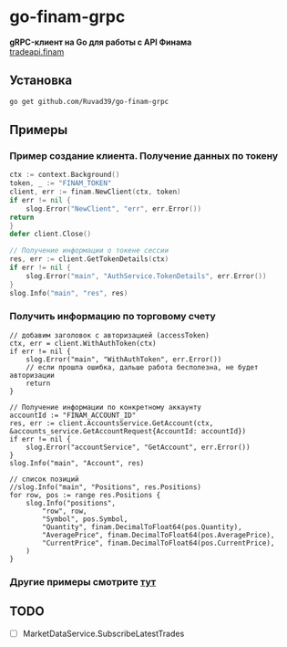 # go-finam-grpc

**gRPC-клиент на Go для работы с API Финама**  
[tradeapi.finam](https://tradeapi.finam.ru/docs/about/)
  

## Установка

```bash
go get github.com/Ruvad39/go-finam-grpc
```

## Примеры

### Пример создание клиента. Получение данных по токену
```go
ctx := context.Background()
token, _ := "FINAM_TOKEN"
client, err := finam.NewClient(ctx, token)
if err != nil {
    slog.Error("NewClient", "err", err.Error())
return
}
defer client.Close()

// Получение информации о токене сессии
res, err := client.GetTokenDetails(ctx)
if err != nil {
    slog.Error("main", "AuthService.TokenDetails", err.Error())
}
slog.Info("main", "res", res)

```

### Получить информацию по торговому счету
```
// добавим заголовок с авторизацией (accessToken)
ctx, err = client.WithAuthToken(ctx)
if err != nil {
	slog.Error("main", "WithAuthToken", err.Error())
	// если прошла ошибка, дальше работа бесполезна, не будет авторизации
	return
}

// Получение информации по конкретному аккаунту
accountId := "FINAM_ACCOUNT_ID"
res, err := client.AccountsService.GetAccount(ctx, &accounts_service.GetAccountRequest{AccountId: accountId})
if err != nil {
	slog.Error("accountService", "GetAccount", err.Error())
}
slog.Info("main", "Account", res)

// список позиций
//slog.Info("main", "Positions", res.Positions)
for row, pos := range res.Positions {
	slog.Info("positions",
		"row", row,
		"Symbol", pos.Symbol,
		"Quantity", finam.DecimalToFloat64(pos.Quantity),
		"AveragePrice", finam.DecimalToFloat64(pos.AveragePrice),
		"CurrentPrice", finam.DecimalToFloat64(pos.CurrentPrice),
	)
}	
```


### Другие примеры смотрите [тут](/_examples)


## TODO
* [ ] MarketDataService.SubscribeLatestTrades
